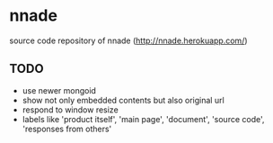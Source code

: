 # nnade

source code repository of nnade (http://nnade.herokuapp.com/)

## TODO

* use newer mongoid
* show not only embedded contents but also original url
* respond to window resize
* labels like 'product itself', 'main page', 'document', 'source code', 'responses from others'
